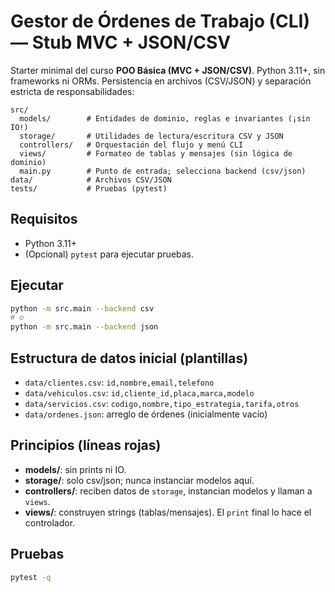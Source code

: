 # Gestor de Órdenes de Trabajo (CLI) — Stub MVC + JSON/CSV

Starter minimal del curso **POO Básica (MVC + JSON/CSV)**. Python 3.11+, sin frameworks ni ORMs.
Persistencia en archivos (CSV/JSON) y separación estricta de responsabilidades:

```
src/
  models/        # Entidades de dominio, reglas e invariantes (¡sin IO!)
  storage/       # Utilidades de lectura/escritura CSV y JSON
  controllers/   # Orquestación del flujo y menú CLI
  views/         # Formateo de tablas y mensajes (sin lógica de dominio)
  main.py        # Punto de entrada; selecciona backend (csv/json)
data/            # Archivos CSV/JSON
tests/           # Pruebas (pytest)
```

## Requisitos
- Python 3.11+
- (Opcional) `pytest` para ejecutar pruebas.

## Ejecutar
```bash
python -m src.main --backend csv
# o
python -m src.main --backend json
```

## Estructura de datos inicial (plantillas)
- `data/clientes.csv`: `id,nombre,email,telefono`
- `data/vehiculos.csv`: `id,cliente_id,placa,marca,modelo`
- `data/servicios.csv`: `codigo,nombre,tipo_estrategia,tarifa,otros`
- `data/ordenes.json`: arreglo de órdenes (inicialmente vacío)

## Principios (líneas rojas)
- **models/**: sin prints ni IO.
- **storage/**: solo csv/json; nunca instanciar modelos aquí.
- **controllers/**: reciben datos de `storage`, instancian modelos y llaman a `views`.
- **views/**: construyen strings (tablas/mensajes). El `print` final lo hace el controlador.

## Pruebas
```bash
pytest -q
```
